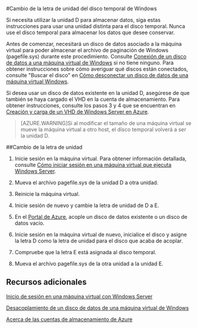 <properties
	pageTitle="Cambio de la letra de unidad del disco temporal de Windows"
	description="Describe cómo reasignar el disco temporal en una máquina virtual basada en Windows en Azure."
	services="virtual-machines"
	documentationCenter=""
	authors="KBDAzure"
	manager="timlt"
	editor=""/>

<tags
	ms.service="virtual-machines"
	ms.workload="infrastructure-services"
	ms.tgt_pltfrm="vm-windows"
	ms.devlang="na"
	ms.topic="article"
	ms.date="05/27/2015"
	ms.author="kathydav"/>

#Cambio de la letra de unidad del disco temporal de Windows

Si necesita utilizar la unidad D para almacenar datos, siga estas instrucciones para usar una unidad distinta para el disco temporal. Nunca use el disco temporal para almacenar los datos que desee conservar.

Antes de comenzar, necesitará un disco de datos asociado a la máquina virtual para poder almacenar el archivo de paginación de Windows (pagefile.sys) durante este procedimiento. Consulte [Conexión de un disco de datos a una máquina virtual de Windows][Attach] si no tiene ninguno. Para obtener instrucciones sobre cómo averiguar qué discos están conectados, consulte "Buscar el disco" en [Cómo desconectar un disco de datos de una máquina virtual Windows][Detach].

Si desea usar un disco de datos existente en la unidad D, asegúrese de que también se haya cargado el VHD en la cuenta de almacenamiento. Para obtener instrucciones, consulte los pasos 3 y 4 que se encuentran en [Creación y carga de un VHD de Windows Server en Azure][VHD].

> [AZURE.WARNING]Si al modificar el tamaño de una máquina virtual se mueve la máquina virtual a otro host, el disco temporal volverá a ser la unidad D.

##Cambio de la letra de unidad

1. Inicie sesión en la máquina virtual. Para obtener información detallada, consulte [Cómo iniciar sesión en una máquina virtual que ejecuta Windows Server][Logon].

2. Mueva el archivo pagefile.sys de la unidad D a otra unidad.

3. Reinicie la máquina virtual.

4. Inicie sesión de nuevo y cambie la letra de unidad de D a E.

5. En el [Portal de Azure](http://manage.windowsazure.com), acople un disco de datos existente o un disco de datos vacío.

6.	Inicie sesión en la máquina virtual de nuevo, inicialice el disco y asigne la letra D como la letra de unidad para el disco que acaba de acoplar.

7.	Compruebe que la letra E está asignada al disco temporal.

8.	Mueva el archivo pagefile.sys de la otra unidad a la unidad E.

## Recursos adicionales
[Inicio de sesión en una máquina virtual con Windows Server][Logon]

[Desacoplamiento de un disco de datos de una máquina virtual de Windows][Detach]

[Acerca de las cuentas de almacenamiento de Azure][Storage]

<!--Link references-->
[Attach]: storage-windows-attach-disk.md



[VHD]: virtual-machines-create-upload-vhd-windows-server.md

[Logon]: virtual-machines-log-on-windows-server.md

[Detach]: storage-windows-detach-disk.md

[Storage]: ../storage-whatis-account.md

<!---HONumber=August15_HO6-->